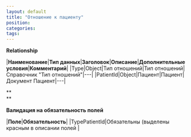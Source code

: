 ```yaml
---
layout: default
title: "Отношение к пациенту"
position: 
categories: 
tags: 
---
```


**Relationship**

|**Наименование**|**Тип данных**|**Заголовок**|**Описание**|**Дополнительные условия**|**Комментарий**|
|Type|Object|Тип отношений|Тип отношений|Справочник "Тип отношений"|---|
|PatientId|Object|Пациент|Пациент|Документ Пациент|---|

**  
**

**Валидация на обязательность полей**

|**Поле**|**Обязательность**|
|TypePatientId|Обязательны (выделены красным в описании полей |

